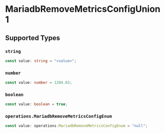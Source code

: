 # MariadbRemoveMetricsConfigUnion1


## Supported Types

### `string`

```typescript
const value: string = "<value>";
```

### `number`

```typescript
const value: number = 1284.03;
```

### `boolean`

```typescript
const value: boolean = true;
```

### `operations.MariadbRemoveMetricsConfigEnum`

```typescript
const value: operations.MariadbRemoveMetricsConfigEnum = "null";
```

